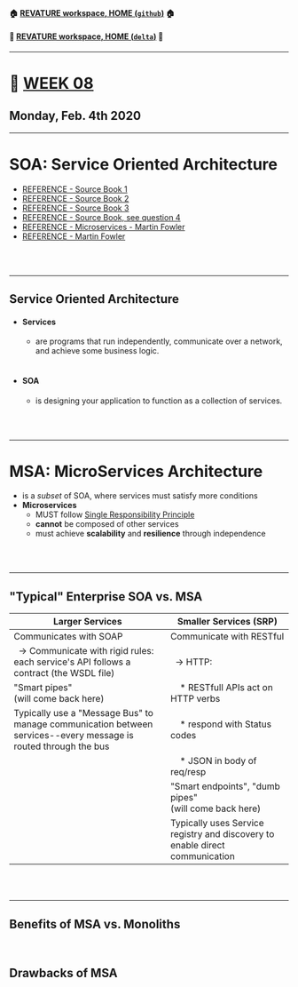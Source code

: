 #### :house: [REVATURE workspace, HOME (`github`)](https://github.com/joedonline/REVATURE__workspace)  :house:
#### :house_with_garden: [REVATURE workspace, HOME (`delta`)](https://github.com/deltachannel/REVATURE__workspace) :house_with_garden:
---
# :calendar: [WEEK 08](https://github.com/joedonline/REVATURE__workspace/tree/master/WEEK__08)
## Monday, Feb. 4th 2020

---
# SOA: Service Oriented Architecture
- [REFERENCE - Source Book 1](https://www.opengroup.org/soa/source-book/soa/p1.htm)
- [REFERENCE - Source Book 2](https://www.opengroup.org/soa/source-book/msawp/p1.htm)
- [REFERENCE - Source Book 3](https://www.opengroup.org/soa/source-book/msawp/p2.htm)
- [REFERENCE - Source Book, see question 4](https://www.opengroup.org/soa/source-book/msawp/p3.htm)
- [REFERENCE - Microservices - Martin Fowler](https://martinfowler.com/articles/microservices.html)
- [REFERENCE - Martin Fowler](https://martinfowler.com/bliki/ServiceOrientedAmbiguity.html)

<br><br>

---
## Service Oriented Architecture
- #### Services
  * are programs that run independently, communicate over a network, and achieve some business logic.<br><br>
- #### SOA
  * is designing your application to function as a collection of services.<br><br>

<br>

---
# MSA: MicroServices Architecture
- is a *subset* of SOA, where services must satisfy more conditions
- **Microservices**
  * MUST follow <u>Single Responsibility Principle</u>
  * **cannot** be composed of other services
  * must achieve **scalability** and **resilience** through independence

<br><br>

---
## "Typical" Enterprise SOA vs. MSA

| Larger Services | Smaller Services (SRP) |
|-|-|
| Communicates with SOAP | Communicate with RESTful |
| &nbsp; &rarr; Communicate with rigid rules: each service's API follows a contract (the WSDL file) | &nbsp; &rarr; HTTP: |
| "Smart pipes" <br> (will come back here) | &nbsp;&nbsp;&nbsp; * RESTfull APIs act on HTTP verbs |
| Typically use a "Message Bus" to manage communication between services--every message is routed through the bus | &nbsp;&nbsp;&nbsp; * respond with Status codes |
|  | &nbsp;&nbsp;&nbsp; * JSON in body of req/resp |
|  | "Smart endpoints", "dumb pipes" <br> (will come back here) |
|  | Typically uses Service registry and discovery to enable direct communication |

<br><br>

---
## Benefits of MSA vs. Monoliths

<br>

## Drawbacks of MSA

<br>
